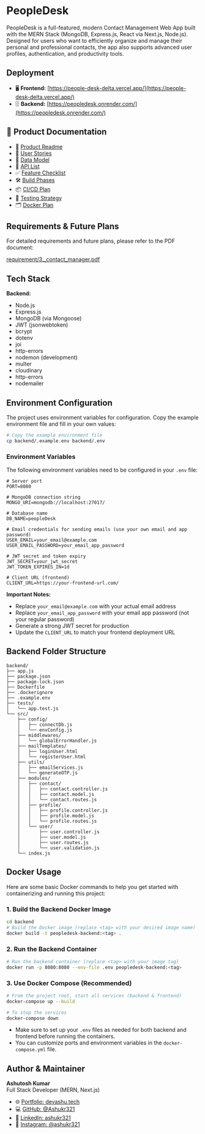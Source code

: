 # PeopleDesk

PeopleDesk is a full-featured, modern Contact Management Web App built with the MERN Stack (MongoDB, Express.js, React via Next.js, Node.js). Designed for users who want to efficiently organize and manage their personal and professional contacts, the app also supports advanced user profiles, authentication, and productivity tools.

## Deployment

- 🖥️ **Frontend:** [https://people-desk-delta.vercel.app/](https://people-desk-delta.vercel.app/)
- 🗄️ **Backend:** [https://peopledesk.onrender.com/](https://peopledesk.onrender.com/)


## 📁 Product Documentation

- 📄 [Product Readme](./product_requirements/readme_for_product.md)
- 📝 [User Stories](./product_requirements/user_stories.md)
- 🧱 [Data Model](./product_requirements/data_model.md)
- 🔗 [API List](./product_requirements/api_list.md)
- ✅ [Feature Checklist](./product_requirements/feature_checklist.md)
- 🛠️ [Build Phases](./product_requirements/build_phases.md)
- 📦 [CI/CD Plan](./product_requirements/ci_cd_plan.md)
- 🧪 [Testing Strategy](./product_requirements/testing_strategy.md) <!-- TODO: Add this file if not present -->
- 🗂️ [Docker Plan](./product_requirements/docker_plan.md)



## Requirements & Future Plans
For detailed requirements and future plans, please refer to the PDF document:

[requirement/3._contact_manager.pdf](requirement/3._contact_manager.pdf)

## Tech Stack


**Backend:**
- Node.js
- Express.js
- MongoDB (via Mongoose)
- JWT (jsonwebtoken)
- bcrypt
- dotenv
- joi
- http-errors
- nodemon (development)
- multer
- cloudinary
- http-errors
- nodemailer 

## Environment Configuration

The project uses environment variables for configuration. Copy the example environment file and fill in your own values:

```bash
# Copy the example environment file
cp backend/.example.env backend/.env
```

### Environment Variables

The following environment variables need to be configured in your `.env` file:

```env
# Server port
PORT=8080

# MongoDB connection string
MONGO_URI=mongodb://localhost:27017/

# Database name
DB_NAME=peopleDesk

# Email credentials for sending emails (use your own email and app password)
USER_EMAIL=your_email@example.com
USER_EMAIL_PASSWORD=your_email_app_password

# JWT secret and token expiry
JWT_SECRET=your_jwt_secret
JWT_TOKEN_EXPIRES_IN=1d

# Client URL (frontend)
CLIENT_URL=https://your-frontend-url.com/
```

**Important Notes:**
- Replace `your_email@example.com` with your actual email address
- Replace `your_email_app_password` with your email app password (not your regular password)
- Generate a strong JWT secret for production
- Update the `CLIENT_URL` to match your frontend deployment URL


## Backend Folder Structure

```
backend/
├── app.js
├── package.json
├── package-lock.json
├── Dockerfile
├── .dockerignore
├── .example.env
├── tests/
│   └── app.test.js
└── src/
    ├── config/
    │   ├── connectDb.js
    │   └── envConfig.js
    ├── middlewares/
    │   └── globalErrorHandler.js
    ├── mailTemplates/
    │   ├── loginUser.html
    │   └── registerUser.html
    ├── utils/
    │   ├── emailServices.js
    │   └── generateOTP.js
    ├── modules/
    │   ├── contact/
    │   │   ├── contact.controller.js
    │   │   ├── contact.model.js
    │   │   └── contact.routes.js
    │   ├── profile/
    │   │   ├── profile.controller.js
    │   │   ├── profile.model.js
    │   │   └── profile.routes.js
    │   └── user/
    │       ├── user.controller.js
    │       ├── user.model.js
    │       ├── user.routes.js
    │       └── user.validation.js
    └── index.js
```

## Docker Usage

Here are some basic Docker commands to help you get started with containerizing and running this project:

### 1. Build the Backend Docker Image
```bash
cd backend
# Build the Docker image (replace <tag> with your desired image name)
docker build -t peopledesk-backend:<tag> .
```

### 2. Run the Backend Container
```bash
# Run the backend container (replace <tag> with your image tag)
docker run -p 8080:8080 --env-file .env peopledesk-backend:<tag>
```

### 3. Use Docker Compose (Recommended)
```bash
# From the project root, start all services (backend & frontend)
docker-compose up --build

# To stop the services
docker-compose down
```

- Make sure to set up your `.env` files as needed for both backend and frontend before running the containers.
- You can customize ports and environment variables in the `docker-compose.yml` file.

## Author & Maintainer

**Ashutosh Kumar**  
Full Stack Developer (MERN, Next.js)  

- 🌐 [Portfolio: devashu.tech](https://devashu.tech)
- 💻 [GitHub: @Ashukr321](https://github.com/Ashukr321)
- 🔗 [LinkedIn: ashukr321](https://www.linkedin.com/in/ashukr321/)
- 📸 [Instagram: @ashukr321](https://instagram.com/ashukr321)
